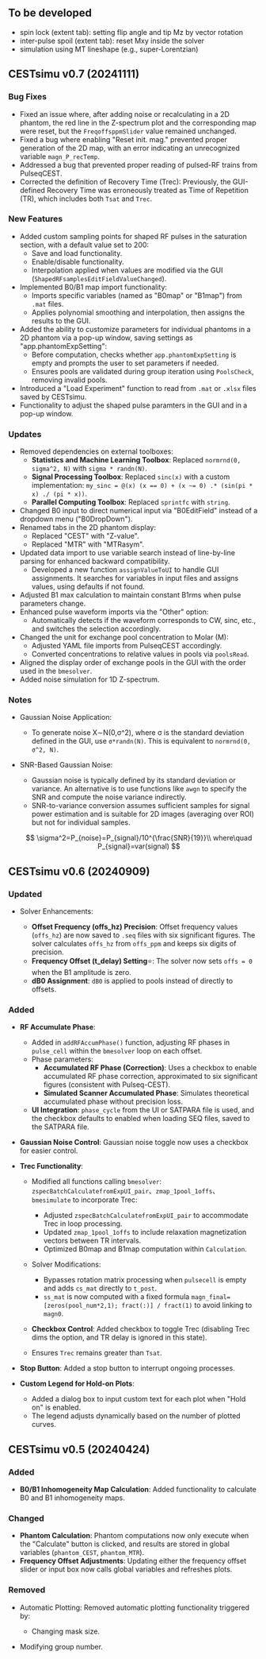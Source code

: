 ## To be developed

- spin lock (extent tab): setting flip angle and tip Mz by vector rotation
- inter-pulse spoil (extent tab): reset Mxy inside the solver
- simulation using MT lineshape (e.g., super-Lorentzian)

## CESTsimu v0.7 (20241111)

### Bug Fixes

- Fixed an issue where, after adding noise or recalculating in a 2D phantom, the red line in the Z-spectrum plot and the corresponding map were reset, but the `FreqoffsppmSlider` value remained unchanged.
- Fixed a bug where enabling "Reset init. mag." prevented proper generation of the 2D map, with an error indicating an unrecognized variable `magn_P_recTemp`.
- Addressed a bug that prevented proper reading of pulsed-RF trains from PulseqCEST.
- Corrected the definition of Recovery Time (Trec): Previously, the GUI-defined Recovery Time was erroneously treated as Time of Repetition (TR), which includes both `Tsat` and `Trec`.

### New Features

- Added custom sampling points for shaped RF pulses in the saturation section, with a default value set to 200:
  - Save and load functionality.
  - Enable/disable functionality.
  - Interpolation applied when values are modified via the GUI (`ShapedRFsamplesEditFieldValueChanged`).
- Implemented B0/B1 map import functionality:
  - Imports specific variables (named as "B0map" or "B1map") from `.mat` files.
  - Applies polynomial smoothing and interpolation, then assigns the results to the GUI.
- Added the ability to customize parameters for individual phantoms in a 2D phantom via a pop-up window, saving settings as "app.phantomExpSetting":
  - Before computation, checks whether `app.phantomExpSetting` is empty and prompts the user to set parameters if needed.
  - Ensures pools are validated during group iteration using `PoolsCheck`, removing invalid pools.
- Introduced a "Load Experiment" function to read from `.mat` or `.xlsx` files saved by CESTsimu.
- Functionality to adjust the shaped pulse paramters in the GUI and in a pop-up window.

### Updates

- Removed dependencies on external toolboxes:
  - **Statistics and Machine Learning Toolbox**: Replaced `normrnd(0, sigma^2, N)` with `sigma * randn(N)`.
  - **Signal Processing Toolbox**: Replaced `sinc(x)` with a custom implementation: `my_sinc = @(x) (x == 0) + (x ~= 0) .* (sin(pi * x) ./ (pi * x))`.
  - **Parallel Computing Toolbox**: Replaced `sprintfc` with `string`.
- Changed B0 input to direct numerical input via "B0EditField" instead of a dropdown menu ("B0DropDown").
- Renamed tabs in the 2D phantom display:
  - Replaced "CEST" with "Z-value".
  - Replaced "MTR" with "MTRasym".
- Updated data import to use variable search instead of line-by-line parsing for enhanced backward compatibility.
  - Developed a new function `assignValueToUI` to handle GUI assignments. It searches for variables in input files and assigns values, using defaults if not found.
- Adjusted B1 max calculation to maintain constant B1rms when pulse parameters change.
- Enhanced pulse waveform imports via the "Other" option:
  - Automatically detects if the waveform corresponds to CW, sinc, etc., and switches the selection accordingly.
- Changed the unit for exchange pool concentration to Molar (M):
  - Adjusted YAML file imports from PulseqCEST accordingly.
  - Converted concentrations to relative values in pools via `poolsRead`.
- Aligned the display order of exchange pools in the GUI with the order used in the `bmesolver`.
- Added noise simulation for 1D Z-spectrum.

### Notes

- Gaussian Noise Application:

  - To generate noise X∼N(0,σ^2), where σ is the standard deviation defined in the GUI, use `σ*randn(N)`. This is equivalent to `normrnd(0, σ^2, N)`.

- SNR-Based Gaussian Noise:

  - Gaussian noise is typically defined by its standard deviation or variance. An alternative is to use functions like `awgn` to specify the SNR and compute the noise variance indirectly.
  - SNR-to-variance conversion assumes sufficient samples for signal power estimation and is suitable for 2D images (averaging over ROI) but not for individual samples.

  $$
  \sigma^2=P_{noise}=P_{signal}/10^{\frac{SNR}{19}}\\
  where\quad P_{signal}=var(signal)
  $$


## CESTsimu v0.6 (20240909)

### Updated

- Solver Enhancements:

  - **Offset Frequency (offs_hz) Precision**: Offset frequency values (`offs_hz`) are now saved to `.seq` files with six significant figures. The solver calculates `offs_hz` from `offs_ppm` and keeps six digits of precision.
  - **Frequency Offset (t_delay) Setting**:star:: The solver now sets `offs = 0` when the B1 amplitude is zero.
  - **dB0 Assignment**: `dB0` is applied to pools instead of directly to offsets.

### Added

- **RF Accumulate Phase**:

  - Added in `addRFAccumPhase()` function, adjusting RF phases in `pulse_cell` within the `bmesolver` loop on each offset.
  - Phase parameters:
    - **Accumulated RF Phase (Correction)**: Uses a checkbox to enable accumulated RF phase correction, approximated to six significant figures (consistent with Pulseq-CEST).
    - **Simulated Scanner Accumulated Phase**: Simulates theoretical accumulated phase without precision loss.
  - **UI Integration**: `phase_cycle` from the UI or SATPARA file is used, and the checkbox defaults to enabled when loading SEQ files, saved to the SATPARA file.

- **Gaussian Noise Control**: Gaussian noise toggle now uses a checkbox for easier control.

- **Trec Functionality**:

  - Modified all functions calling `bmesolver`: `zspecBatchCalculatefromExpUI_pair`、`zmap_1pool_1offs`、`bmesimulate` to incorporate Trec:

    - Adjusted `zspecBatchCalculatefromExpUI_pair` to accommodate Trec in loop processing.
    - Updated `zmap_1pool_1offs` to include relaxation magnetization vectors between TR intervals.
    - Optimized B0map and B1map computation within `Calculation`.

  - Solver Modifications:

    - Bypasses rotation matrix processing when `pulsecell` is empty and adds `cs_mat` directly to `t_post`.
    - `ss_mat` is now computed with a fixed formula `magn_final=[zeros(pool_num*2,1); fract(:)] / fract(1)` to avoid linking to `magn0`.
  
  - **Checkbox Control**: Added checkbox to toggle Trec (disabling Trec dims the option, and TR delay is ignored in this state).
  
  - Ensures `Trec` remains greater than `Tsat`.
  
- **Stop Button**: Added a stop button to interrupt ongoing processes.

- **Custom Legend for Hold-on Plots**:

  - Added a dialog box to input custom text for each plot when "Hold on" is enabled.
  - The legend adjusts dynamically based on the number of plotted curves.



## CESTsimu v0.5 (20240424)

### Added

- **B0/B1 Inhomogeneity Map Calculation**: Added functionality to calculate B0 and B1 inhomogeneity maps.

### Changed

- **Phantom Calculation**: Phantom computations now only execute when the "Calculate" button is clicked, and results are stored in global variables (`phantom_CEST`, `phantom_MTR`).
- **Frequency Offset Adjustments**: Updating either the frequency offset slider or input box now calls global variables and refreshes plots.

### Removed

- Automatic Plotting: Removed automatic plotting functionality triggered by:

  - Changing mask size.
- Modifying group number.